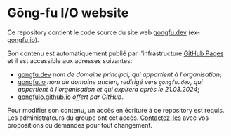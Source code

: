 Gōng-fu I/O website
===================

Ce repository contient le code source du site web [gongfu.dev](https://gongfu.dev) (ex-[gongfu.io](http://gongfu.io)).

Son contenu est automatiquement publié par l'infrastructure [GitHub Pages](http://pages.github.com) et il est accessible aux adresses suivantes:

* [gongfu.dev](https://gongfu.dev) _nom de domaine principal, qui appartient à l'organisation_;
* [gongfu.io](https://gongfu.io) _nom de domaine ancien, redirigé vers `gongfu.dev`, qui appartient à l'organisation et qui expirera après le 21.03.2024_;
* [gongfuio.github.io](https://gongfuio.github.io) _offert par GitHub_.

Pour modifier son contenu, un accès en écriture à ce repository est requis. Les administrateurs du groupe ont cet accès. [Contactez-les](mailto:contact@gongfu.dev) avec vos propositions ou demandes pour tout changement.
